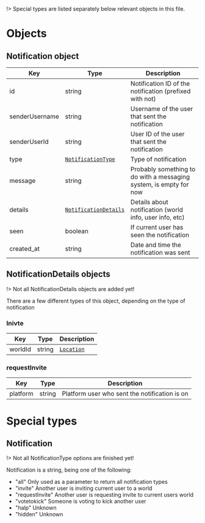 !> Special types are listed separately below relevant objects in this file.

# Objects

## Notification object

Key | Type | Description
----|------|------------
id | string | Notification ID of the notification (prefixed with not)
senderUsername | string | Username of the user that sent the notification
senderUserId | string | User ID of the user that sent the notification
type | [`NotificationType`](Objects/Notification.md?id=notification) | Type of notification
message | string | Probably something to do with a messaging system, is empty for now
details | [`NotificationDetails`](Objects/Notification.md?id=notificationdetails-objects) | Details about notification (world info, user info, etc)
seen | boolean | If current user has seen the notification
created_at | string | Date and time the notification was sent

## NotificationDetails objects

!> Not all NotificationDetails objects are added yet!

There are a few different types of this object, depending on the type of notification

### Inivte

Key | Type | Description
----|------|------------
worldId | string | [`Location`](Objects/World.md?id=location)

### requestInvite

Key | Type | Description
----|------|------------
platform | string | Platform user who sent the notification is on

# Special types

## Notification

!> Not all NotificationType options are finished yet!

Notification is a string, being one of the following:
 - "all" Only used as a parameter to return all notification types
 - "invite" Another user is inviting current user to a world
 - "requestInvite" Another user is requesting invite to current users world
 - "votetokick" Someone is voting to kick another user
 - "halp" Unknown
 - "hidden" Unknown
